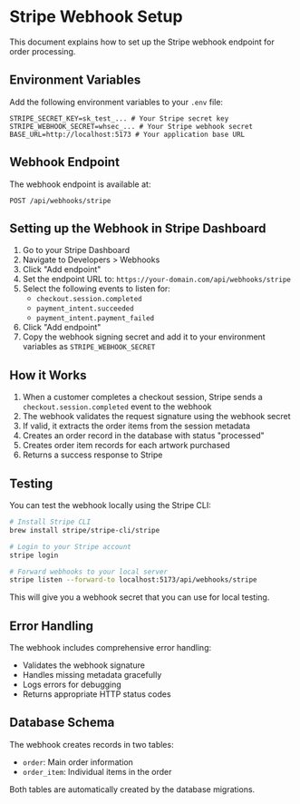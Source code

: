 # Stripe Webhook Setup

This document explains how to set up the Stripe webhook endpoint for order processing.

## Environment Variables

Add the following environment variables to your `.env` file:

```env
STRIPE_SECRET_KEY=sk_test_... # Your Stripe secret key
STRIPE_WEBHOOK_SECRET=whsec_... # Your Stripe webhook secret
BASE_URL=http://localhost:5173 # Your application base URL
```

## Webhook Endpoint

The webhook endpoint is available at:

```
POST /api/webhooks/stripe
```

## Setting up the Webhook in Stripe Dashboard

1. Go to your Stripe Dashboard
2. Navigate to Developers > Webhooks
3. Click "Add endpoint"
4. Set the endpoint URL to: `https://your-domain.com/api/webhooks/stripe`
5. Select the following events to listen for:
   - `checkout.session.completed`
   - `payment_intent.succeeded`
   - `payment_intent.payment_failed`
6. Click "Add endpoint"
7. Copy the webhook signing secret and add it to your environment variables as `STRIPE_WEBHOOK_SECRET`

## How it Works

1. When a customer completes a checkout session, Stripe sends a `checkout.session.completed` event to the webhook
2. The webhook validates the request signature using the webhook secret
3. If valid, it extracts the order items from the session metadata
4. Creates an order record in the database with status "processed"
5. Creates order item records for each artwork purchased
6. Returns a success response to Stripe

## Testing

You can test the webhook locally using the Stripe CLI:

```bash
# Install Stripe CLI
brew install stripe/stripe-cli/stripe

# Login to your Stripe account
stripe login

# Forward webhooks to your local server
stripe listen --forward-to localhost:5173/api/webhooks/stripe
```

This will give you a webhook secret that you can use for local testing.

## Error Handling

The webhook includes comprehensive error handling:

- Validates the webhook signature
- Handles missing metadata gracefully
- Logs errors for debugging
- Returns appropriate HTTP status codes

## Database Schema

The webhook creates records in two tables:

- `order`: Main order information
- `order_item`: Individual items in the order

Both tables are automatically created by the database migrations.
